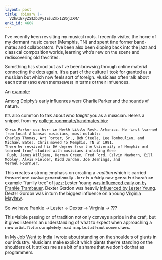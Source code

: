 ```yaml
---
layout: post
title: !binary |-
  V2hvIEFyZSBZb3VyIEluZmx1ZW5jZXM/
enki_id: 4666
---
```


I’ve recently been revisiting my musical roots. I recently visited the
home of my dormant music career (Memphis, TN) and spent time former
band-mates and collaborators. I’ve been also been dipping back into the
jazz and classical composition worlds, learning who’s new on the scene
and rediscovering old favorites.

Something has stood out as I’ve been browsing through online material
connecting the dots again. It’s a part of the culture I took for granted
as a musician but which now feels sort of foreign. Musicians often talk
about each other (and even themselves) in terms of their influences.

An
[example](http://www.musicianguide.com/biographies/1608003182/Eric-Dolphy.html):

Among Dolphy’s early influences were Charlie Parker and the sounds of
nature.

It’s also common to talk about who *taught* you as a musician. Here’s a
snippet from my [college roommate/bandmate’s
bio](http://www.parkerandersonjazz.com/parker/):

    Chris Parker was born in North Little Rock, Arkansas. He first learned from local Arkansas musicians, most notably:   
    Charles Thomas, Art Porter, Sr., Bob Steele, Lee Tomboulian, and Michael Bates. Chris moved to Memphis, TN in 1991. 
    There he received his BA degree from the University of Memphis and learned from/ studied with musicians including Gene
     Rush, James Williams, Herman Green, Fred Ford, Calvin Newborn, Bill Mobley, Alvin Fielder, Kidd Jordan, Joe Jennings, and 
    Vernel Fournier.

This creates a strong emphasis on creating a *tradition* which is
carried forward and evolve generationally. Jazz is a fairly new genre
but here’s an example “family tree” of jazz: Lester Young [was
influenced early on by Frankie
Trambauer](http://www.allaboutjazz.com/php/musician_timeline.php?id=11573).
Dexter Gordon was heavily [influenced by Lester
Young](http://en.wikipedia.org/wiki/Dexter_Gordon). Dexter Gordon was in
turn the biggest influence on a young [Virginia
Mayhew](http://www.jazzreview.com/articledetails.cfm?ID=2166).

So we have Frankie -&gt; Lester -&gt; Dexter -&gt; Virginia -&gt; ???

This visible passing on of tradition not only conveys a pride in the
craft, but it gives listeners an understanding of what to expect when
approaching a new artist. Not a completely road map but at least some
clues.

In [My Job Went to
India](http://www.pragprog.com/titles/mjwti/my-job-went-to-india) I
wrote about standing on the shoulders of giants in our industry.
Musicians make explicit which giants they’re standing on the shoulders
of. It strikes me as a bit of a shame that we don’t do that as
programmers.
